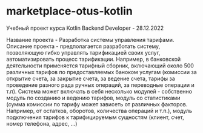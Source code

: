 # marketplace-otus-kotlin

Учебный проект курса Kotlin Backend Developer - 28.12.2022

Название проекта - Разработка системы управления тарифами.
Описание проекта - предполагается разработать систему, позволяющую гибко управлять тарификацией своих услуг, автоматизировать процесс тарификации. Например, в банковской деятельности применяется тарифный сборник, включающий около 500 различных тарифов по предоставляемых баноком услугам (комиссии за открытие счета, за закрытие счета, за ведение счета, тарифы за проведение разного рада ручных операций, за переводные операции и т.п). Система может включать в себя несколько модулей - собственно модуль по созданию и ведению тарифов, модуль со статистиками (сумма комиссии по тарифу может зависеть от различных факторов. Например, от остатков, оборотов, количества операций и т.п.), модуль подключения тарифов к тарифицируемым сущностям (клиент, счет, номер телефона, адрес, ...)
